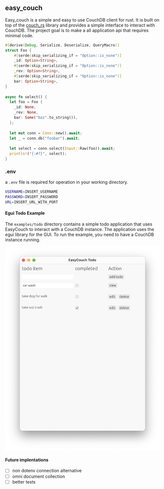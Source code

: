 ## easy_couch

Easy_couch is a simple and easy to use CouchDB client for rust. It is built on top of the [couch_rs](https://github.com/mibes/couch-rs) library and provides a simple interface to interact with CouchDB. The project goal is to make a all application api that requires minimal code.

```rust
#[derive(Debug, Serialize, Deserialize, QueryMacro)]
struct Foo {
    #[serde(skip_serializing_if = "Option::is_none")]
    _id: Option<String>,
    #[serde(skip_serializing_if = "Option::is_none")]
    _rev: Option<String>,
    #[serde(skip_serializing_if = "Option::is_none")]
    bar: Option<String>,
}

async fn select() {
  let foo = Foo {
    _id: None,
    _rev: None,
    bar: Some("baz".to_string()),
  };

  let mut conn = Conn::new().await;
  let _ = conn.db("foobar").await;

  let select = conn.select(Input::Raw(foo)).await;
  println!("{:#?}", select);
}


```



### .env

a `.env` file is required for operation in your working directory. 

```bash
USERNAME=INSERT_USERNAME
PASSWORD=INSERT_PASSWORD
URL=INSERT_URL_WITH_PORT
```




#### Egui Todo Example
The `examples/todo` directory contains a simple todo application that uses EasyCouch to interact with a CouchDB instance. The application uses the egui library for the GUI. To run the example, you need to have a CouchDB instance running.

![Alt text](examples/todo/example_screenshot.png "a title")



#### Future implentations

- [ ] non dotenv connection alternative
- [ ] omni document collection
- [ ] better tests

